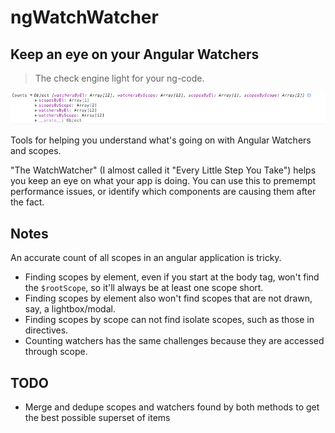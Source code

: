 # ngWatchWatcher

## Keep an eye on your Angular Watchers

> The check engine light for your ng-code.

![Counts logged to console](/screenshot1.png?raw=true)

Tools for helping you understand what's going on with Angular Watchers and scopes.

"The WatchWatcher" (I almost called it "Every Little Step You Take") helps you keep an eye on what your app is doing.
You can use this to premempt performance issues, or identify which components are causing them after the fact.

## Notes

An accurate count of all scopes in an angular application is tricky.

* Finding scopes by element, even if you start at the body tag, won't find the `$rootScope`, so it'll always be at least one scope short.
* Finding scopes by element also won't find scopes that are not drawn, say, a lightbox/modal.
* Finding scopes by scope can not find isolate scopes, such as those in directives.
* Counting watchers has the same challenges because they are accessed through scope.

## TODO

* Merge and dedupe scopes and watchers found by both methods to get the best possible superset of items
